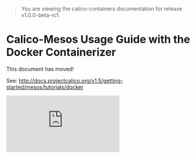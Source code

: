 > You are viewing the calico-containers documentation for release v1.0.0-beta-rc1.

# Calico-Mesos Usage Guide with the Docker Containerizer

This document has moved!

See: http://docs.projectcalico.org/v1.5/getting-started/mesos/tutorials/docker

[![Analytics](https://calico-ga-beacon.appspot.com/UA-52125893-3/calico-containers/docs/mesos/UsageGuideDockerContainerizer.md?pixel)](https://github.com/igrigorik/ga-beacon)
